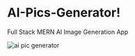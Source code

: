 # AI-Pics-Generator!

Full Stack MERN AI Image Generation App 

![ai pic generator](https://user-images.githubusercontent.com/88614730/213985630-4056c6c6-6972-4ea6-b11c-707cab544d07.png) 

